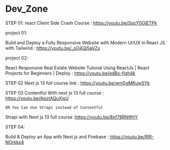 # Dev_Zone
STEP 01:
react Client Side Crash Course : https://youtu.be/SqcY0GlETPk

 project 01:
 
 Build and Deploy a Fully Responsive Website with Modern UI/UX in React JS with Tailwind : https://youtu.be/_oO4Qi5aVZs
 
 project 02:
 
 React Responsive Real Estate Website Tutorial Using ReactJs | React Projects for Beginners | Deploy : https://youtu.be/edBx-fjgh4k
 

STEP 02
Next js 13 full course link : https://youtu.be/wm5gMKuwSYk

STEP 03
Contentful With next js 13 full course : https://youtu.be/ApztAQuXisU

    OR You Can Use Strapi instead of Contentful
    
Strapi with Next js 13 full course :https://youtu.be/8xf78RNtfHY

STEP 04:

   Build & Deploy an App with Next.js and Firebase : https://youtu.be/lRR-NOrkks4


